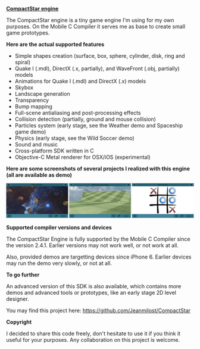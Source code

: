 <b><u>CompactStar engine</u></b>

The CompactStar engine is a tiny game engine I'm using for my own purposes. On the Mobile C Compiler it serves me as base to create small game prototypes.

<b>Here are the actual supported features</b>
- Simple shapes creation (surface, box, sphere, cylinder, disk, ring and spiral)
- Quake I (.mdl), DirectX (.x, partially), and WaveFront (.obj, partially) models
- Animations for Quake I (.mdl) and DirectX (.x) models
- Skybox
- Landscape generation
- Transparency
- Bump mapping
- Full-scene antialiasing and post-processing effects
- Collision detection (partially, ground and mouse collision)
- Particles system (early stage, see the Weather demo and Spaceship game demo)
- Physics (early stage, see the Wild Soccer demo)
- Sound and music
- Cross-platform SDK written in C
- Objective-C Metal renderer for OSX/iOS (experimental)

<b>Here are some screenshots of several projects I realized with this engine (all are available as demo)</b>

![Screenshot](Common/Images/Screenshots/Demos.png?raw=true "Screenshot")

<b>Supported compiler versions and devices</b>

The CompactStar Engine is fully supported by the Mobile C Compiler since the version 2.4.1. Earlier versions may not work well, or not work at all.

Also, provided demos are targetting devices since iPhone 6. Earlier devices may run the demo very slowly, or not at all.

<b>To go further</b>

An advanced version of this SDK is also available, which contains more demos and advanced tools or prototypes, like an early stage 2D level designer.

You may find this project here: https://github.com/Jeanmilost/CompactStar

<b>Copyright</b>

I decided to share this code freely, don't hesitate to use it if you think it useful for your purposes. Any collaboration on this project is welcome.
